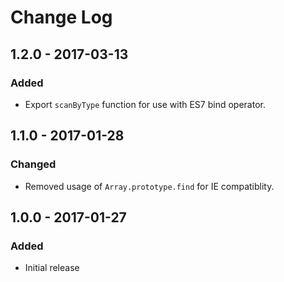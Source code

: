 # Change Log

## 1.2.0 - 2017-03-13

### Added
- Export `scanByType` function for use with ES7 bind operator.

## 1.1.0 - 2017-01-28

### Changed
- Removed usage of `Array.prototype.find` for IE compatiblity.

## 1.0.0 - 2017-01-27

### Added
- Initial release
